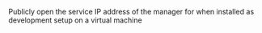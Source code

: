 Publicly open the service IP address of the manager for when installed as development setup on a virtual machine
